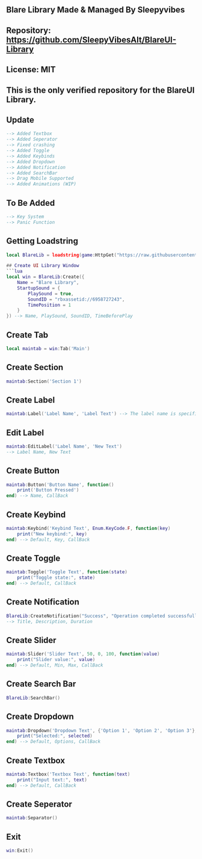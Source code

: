 ## Blare Library Made & Managed By Sleepyvibes
## Repository: https://github.com/SleepyVibesAlt/BlareUI-Library
## License: MIT
## This is the only verified repository for the BlareUI Library.

## Update
```lua
--> Added Textbox
--> Added Seperator
--> Fixed crashing
--> Added Toggle
--> Added Keybinds
--> Added Dropdown
--> Added Notification
--> Added SearchBar
--> Drag Mobile Supported
--> Added Animations (WIP)
```

## To Be Added
```lua
--> Key System
--> Panic Function
```

## Getting Loadstring
```lua
local BlareLib = loadstring(game:HttpGet("https://raw.githubusercontent.com/SleepyVibesAlt/BlareUI-Library/refs/heads/main/BlareUI.lua"))()```

## Create UI Library Window
```lua
local win = BlareLib:Create({
    Name = "Blare Library",
    StartupSound = {
        PlaySound = true,
        SoundID = "rbxassetid://6958727243",
        TimePosition = 1
    }
}) --> Name, PlaySound, SoundID, TimeBeforePlay
```

## Create Tab
```lua
local maintab = win:Tab('Main')
```

## Create Section
```lua
maintab:Section('Section 1')
```

## Create Label
```lua
maintab:Label('Label Name', 'Label Text') --> The label name is specifically used for the edit label function which requires the label name to be the same to edit.
```

## Edit Label
```lua
maintab:EditLabel('Label Name', 'New Text')
--> Label Name, New Text
```

## Create Button
```lua
maintab:Button('Button Name', function()
    print('Button Pressed')
end) --> Name, CallBack
```

## Create Keybind
```lua
maintab:Keybind('Keybind Text', Enum.KeyCode.F, function(key)
    print("New keybind:", key)
end) --> Default, Key, CallBack
```

## Create Toggle
```lua
maintab:Toggle('Toggle Text', function(state)
    print("Toggle state:", state)
end) --> Default, CallBack
```
## Create Notification
```lua
BlareLib:CreateNotification("Success", "Operation completed successfully!", 3)
--> Title, Description, Duration
```

## Create Slider
```lua
maintab:Slider('Slider Text', 50, 0, 100, function(value)
    print("Slider value:", value)
end) --> Default, Min, Max, CallBack
```

## Create Search Bar
```lua
BlareLib:SearchBar()
```

## Create Dropdown
```lua
maintab:Dropdown('Dropdown Text', {'Option 1', 'Option 2', 'Option 3'}, function(selected)
    print("Selected:", selected)
end) --> Default, Options, CallBack
```

## Create Textbox
```lua
maintab:Textbox('Textbox Text', function(text)
    print("Input text:", text)
end) --> Default, CallBack
```

## Create Seperator
```lua
maintab:Separator()
```

## Exit
```lua
win:Exit()
```